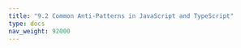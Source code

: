 ```yaml
---
title: "9.2 Common Anti-Patterns in JavaScript and TypeScript"
type: docs
nav_weight: 92000
---
```

